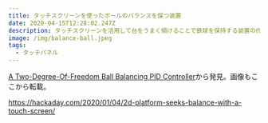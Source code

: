 ```yaml
---
title: タッチスクリーンを使ったボールのバランスを保つ装置
date: 2020-04-15T12:28:02.247Z
description: タッチスクリーンを活用して台をうまく傾けることで鉄球を保持する装置の作例を紹介します。
image: /img/balance-ball.jpeg
tags:
  - タッチパネル
---
```

[A Two-Degree-Of-Freedom Ball Balancing PID Controller](http://people.ece.cornell.edu/land/courses/ece4760/FinalProjects/f2019/ghk48_sof23/ghk48_sof23/ghk48_sof23/index.html)から発見。画像もここから転載。

https://hackaday.com/2020/01/04/2d-platform-seeks-balance-with-a-touch-screen/
